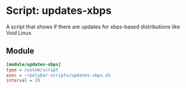 # Script: updates-xbps

A script that shows if there are updates for xbps-based distributions like Void Linux.


## Module

```ini
[module/updates-xbps]
type = custom/script
exec = ~/polybar-scripts/updates-xbps.sh
interval = 20
```

